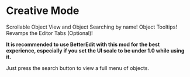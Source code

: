 # Creative Mode

Scrollable Object View and Object Searching by name!
Object Tooltips!
Revamps the Editor Tabs (Optional)!

**It is recommended to use BetterEdit with this mod for the best experience, especially if you set the UI scale to be under 1.0 while using it.**

Just press the search button to view a full menu of objects.